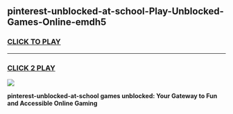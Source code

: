 
## pinterest-unblocked-at-school-Play-Unblocked-Games-Online-emdh5
<h3>
<a href="https://premium76.site?title=pinterest-unblocked-at-school&ref=25A">CLICK TO PLAY</a></h3>
<hr>

<h3>
<a href="https://premium76.site?title=pinterest-unblocked-at-school&ref=25A">CLICK 2 PLAY</a>
  
</h3>

<a href="https://premium76.site?title=pinterest-unblocked-at-school&ref=25A"><img src="https://clearcache.store/games.png"></a>


**pinterest-unblocked-at-school games unblocked: Your Gateway to Fun and Accessible Online Gaming**
